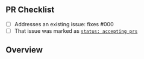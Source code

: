 <!--
👋 Hi, thanks for sending a PR to tslint-to-eslint-config! 💖
Please fill out all fields below to ensure your PR is reviewed quickly.
-->

## PR Checklist

-   [ ] Addresses an existing issue: fixes #000
-   [ ] That issue was marked as [`status: accepting prs`](https://github.com/typescript-eslint/tslint-to-eslint-config/labels/status%3A%20accepting%20prs)

## Overview

<!-- Brief description of what is changed and how the code change does that. -->
